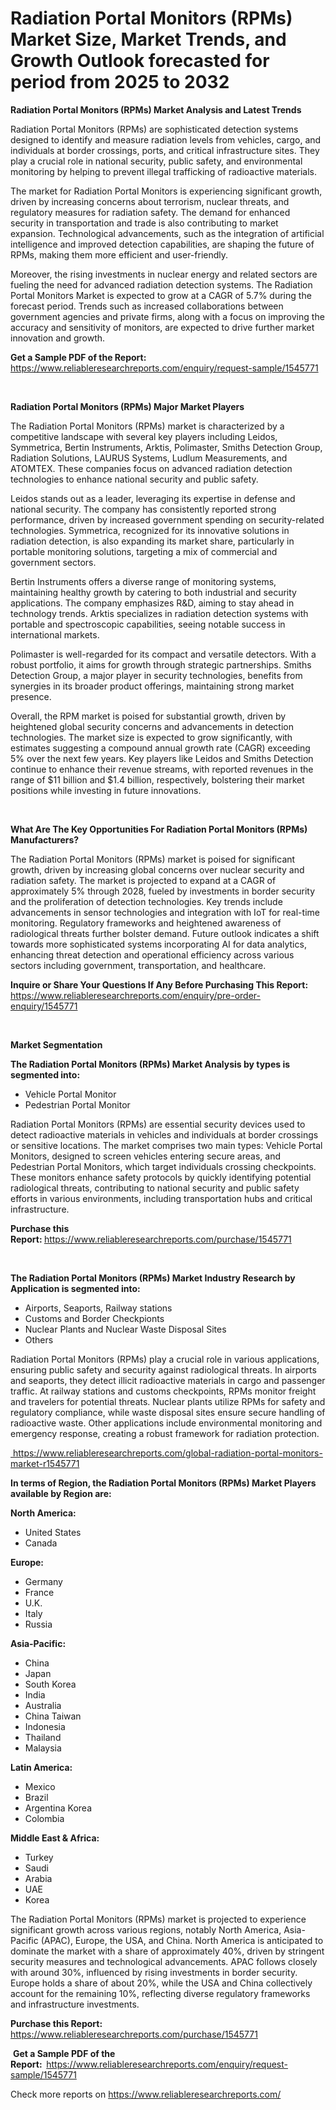 <p><h1>Radiation Portal Monitors (RPMs) Market Size, Market Trends, and Growth Outlook forecasted for period from 2025 to 2032</h1></p><p><strong>Radiation Portal Monitors (RPMs) Market Analysis and Latest Trends</strong></p>
<p><p>Radiation Portal Monitors (RPMs) are sophisticated detection systems designed to identify and measure radiation levels from vehicles, cargo, and individuals at border crossings, ports, and critical infrastructure sites. They play a crucial role in national security, public safety, and environmental monitoring by helping to prevent illegal trafficking of radioactive materials.</p><p>The market for Radiation Portal Monitors is experiencing significant growth, driven by increasing concerns about terrorism, nuclear threats, and regulatory measures for radiation safety. The demand for enhanced security in transportation and trade is also contributing to market expansion. Technological advancements, such as the integration of artificial intelligence and improved detection capabilities, are shaping the future of RPMs, making them more efficient and user-friendly.</p><p>Moreover, the rising investments in nuclear energy and related sectors are fueling the need for advanced radiation detection systems. The Radiation Portal Monitors Market is expected to grow at a CAGR of 5.7% during the forecast period. Trends such as increased collaborations between government agencies and private firms, along with a focus on improving the accuracy and sensitivity of monitors, are expected to drive further market innovation and growth.</p></p>
<p><strong>Get a Sample PDF of the Report:&nbsp;</strong> <a href="https://www.reliableresearchreports.com/enquiry/request-sample/1545771?utm_campaign=2889&utm_medium=2&utm_source=Github&utm_content=ia&utm_term=27022025&utm_id=radiation-portal-monitors-rpms">https://www.reliableresearchreports.com/enquiry/request-sample/1545771</a></p>
<p>&nbsp;</p>
<p><strong>Radiation Portal Monitors (RPMs) Major Market Players</strong></p>
<p><p>The Radiation Portal Monitors (RPMs) market is characterized by a competitive landscape with several key players including Leidos, Symmetrica, Bertin Instruments, Arktis, Polimaster, Smiths Detection Group, Radiation Solutions, LAURUS Systems, Ludlum Measurements, and ATOMTEX. These companies focus on advanced radiation detection technologies to enhance national security and public safety.</p><p>Leidos stands out as a leader, leveraging its expertise in defense and national security. The company has consistently reported strong performance, driven by increased government spending on security-related technologies. Symmetrica, recognized for its innovative solutions in radiation detection, is also expanding its market share, particularly in portable monitoring solutions, targeting a mix of commercial and government sectors.</p><p>Bertin Instruments offers a diverse range of monitoring systems, maintaining healthy growth by catering to both industrial and security applications. The company emphasizes R&D, aiming to stay ahead in technology trends. Arktis specializes in radiation detection systems with portable and spectroscopic capabilities, seeing notable success in international markets.</p><p>Polimaster is well-regarded for its compact and versatile detectors. With a robust portfolio, it aims for growth through strategic partnerships. Smiths Detection Group, a major player in security technologies, benefits from synergies in its broader product offerings, maintaining strong market presence. </p><p>Overall, the RPM market is poised for substantial growth, driven by heightened global security concerns and advancements in detection technologies. The market size is expected to grow significantly, with estimates suggesting a compound annual growth rate (CAGR) exceeding 5% over the next few years. Key players like Leidos and Smiths Detection continue to enhance their revenue streams, with reported revenues in the range of $11 billion and $1.4 billion, respectively, bolstering their market positions while investing in future innovations.</p></p>
<p>&nbsp;</p>
<p><strong>What Are The Key Opportunities For Radiation Portal Monitors (RPMs) Manufacturers?</strong></p>
<p><p>The Radiation Portal Monitors (RPMs) market is poised for significant growth, driven by increasing global concerns over nuclear security and radiation safety. The market is projected to expand at a CAGR of approximately 5% through 2028, fueled by investments in border security and the proliferation of detection technologies. Key trends include advancements in sensor technologies and integration with IoT for real-time monitoring. Regulatory frameworks and heightened awareness of radiological threats further bolster demand. Future outlook indicates a shift towards more sophisticated systems incorporating AI for data analytics, enhancing threat detection and operational efficiency across various sectors including government, transportation, and healthcare.</p></p>
<p><strong>Inquire or Share Your Questions If Any Before Purchasing This Report:</strong> <a href="https://www.reliableresearchreports.com/enquiry/pre-order-enquiry/1545771?utm_campaign=2889&utm_medium=2&utm_source=Github&utm_content=ia&utm_term=27022025&utm_id=radiation-portal-monitors-rpms">https://www.reliableresearchreports.com/enquiry/pre-order-enquiry/1545771</a></p>
<p>&nbsp;</p>
<p><strong>Market Segmentation</strong></p>
<p><strong>The Radiation Portal Monitors (RPMs) Market Analysis by types is segmented into:</strong></p>
<p><ul><li>Vehicle Portal Monitor</li><li>Pedestrian Portal Monitor</li></ul></p>
<p><p>Radiation Portal Monitors (RPMs) are essential security devices used to detect radioactive materials in vehicles and individuals at border crossings or sensitive locations. The market comprises two main types: Vehicle Portal Monitors, designed to screen vehicles entering secure areas, and Pedestrian Portal Monitors, which target individuals crossing checkpoints. These monitors enhance safety protocols by quickly identifying potential radiological threats, contributing to national security and public safety efforts in various environments, including transportation hubs and critical infrastructure.</p></p>
<p><strong>Purchase this Report:&nbsp;</strong><a href="https://www.reliableresearchreports.com/purchase/1545771?utm_campaign=2889&utm_medium=2&utm_source=Github&utm_content=ia&utm_term=27022025&utm_id=radiation-portal-monitors-rpms">https://www.reliableresearchreports.com/purchase/1545771</a></p>
<p>&nbsp;</p>
<p><strong>The Radiation Portal Monitors (RPMs) Market Industry Research by Application is segmented into:</strong></p>
<p><ul><li>Airports, Seaports, Railway stations</li><li>Customs and Border Checkpionts</li><li>Nuclear Plants and Nuclear Waste Disposal Sites</li><li>Others</li></ul></p>
<p><p>Radiation Portal Monitors (RPMs) play a crucial role in various applications, ensuring public safety and security against radiological threats. In airports and seaports, they detect illicit radioactive materials in cargo and passenger traffic. At railway stations and customs checkpoints, RPMs monitor freight and travelers for potential threats. Nuclear plants utilize RPMs for safety and regulatory compliance, while waste disposal sites ensure secure handling of radioactive waste. Other applications include environmental monitoring and emergency response, creating a robust framework for radiation protection.</p></p>
<p><a href="https://www.reliableresearchreports.com/global-radiation-portal-monitors-market-r1545771?utm_campaign=2889&utm_medium=2&utm_source=Github&utm_content=ia&utm_term=27022025&utm_id=radiation-portal-monitors-rpms">&nbsp;https://www.reliableresearchreports.com/global-radiation-portal-monitors-market-r1545771</a></p>
<p><strong>In terms of Region, the Radiation Portal Monitors (RPMs) Market Players available by Region are:</strong></p>
<p>
    <p> <strong> North America: </strong>
        <ul>
            <li>United States</li>
            <li>Canada</li>
        </ul>
        </p> 
    <p> <strong> Europe: </strong>
        <ul>
            <li>Germany</li>
            <li>France</li>
            <li>U.K.</li>
            <li>Italy</li>
            <li>Russia</li>
        </ul>
        </p> 
    <p> <strong> Asia-Pacific: </strong>
        <ul>
            <li>China</li>
            <li>Japan</li>
            <li>South Korea</li>
            <li>India</li>
            <li>Australia</li>
            <li>China Taiwan</li>
            <li>Indonesia</li>
            <li>Thailand</li>
            <li>Malaysia</li>
        </ul>
        </p> 
    <p> <strong> Latin America: </strong>
        <ul>
            <li>Mexico</li>
            <li>Brazil</li>
            <li>Argentina Korea</li>
            <li>Colombia</li>
        </ul>
        </p> 
    <p> <strong> Middle East & Africa: </strong>
        <ul>
            <li>Turkey</li>
            <li>Saudi</li>
            <li>Arabia</li>
            <li>UAE</li>
            <li>Korea</li>
        </ul>
    </p>
    </p>
<p><p>The Radiation Portal Monitors (RPMs) market is projected to experience significant growth across various regions, notably North America, Asia-Pacific (APAC), Europe, the USA, and China. North America is anticipated to dominate the market with a share of approximately 40%, driven by stringent security measures and technological advancements. APAC follows closely with around 30%, influenced by rising investments in border security. Europe holds a share of about 20%, while the USA and China collectively account for the remaining 10%, reflecting diverse regulatory frameworks and infrastructure investments.</p></p>
<p><strong>Purchase this Report: </strong><a href="https://www.reliableresearchreports.com/purchase/1545771?utm_campaign=2889&utm_medium=2&utm_source=Github&utm_content=ia&utm_term=27022025&utm_id=radiation-portal-monitors-rpms">https://www.reliableresearchreports.com/purchase/1545771</a></p>
<p>&nbsp;<strong>Get a Sample PDF of the Report:&nbsp;&nbsp;</strong><a href="https://www.reliableresearchreports.com/enquiry/request-sample/1545771?utm_campaign=2889&utm_medium=2&utm_source=Github&utm_content=ia&utm_term=27022025&utm_id=radiation-portal-monitors-rpms">https://www.reliableresearchreports.com/enquiry/request-sample/1545771</a></p>
<p><strong></strong></p>
<p>Check more reports on <a href="https://www.reliableresearchreports.com/?utm_campaign=2889&utm_medium=2&utm_source=Github&utm_content=ia&utm_term=27022025&utm_id=radiation-portal-monitors-rpms">https://www.reliableresearchreports.com/</a></p>